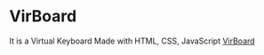 # VirBoard
It is a Virtual Keyboard Made with HTML, CSS, JavaScript
[VirBoard](https://stanish28.github.io/VirBoard/)
